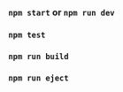 

### `npm start` or `npm run dev`



### `npm test`


### `npm run build`



### `npm run eject`


